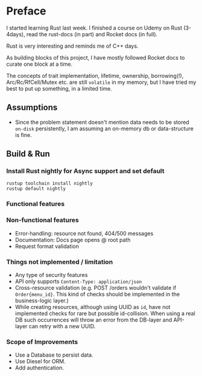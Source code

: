 # Preface

I started learning Rust last week. I finished a course on Udemy on Rust (3-4days), 
read the rust-docs (in part) and Rocket docs (in full).

Rust is very interesting and reminds me of C++ days.

As building blocks of this project, I have mostly followed Rocket docs
to curate one block at a time.

The concepts of trait implementation, lifetime, ownership, borrowing(!), Arc/Rc/RfCell/Mutex etc. are still `volatile` in my memory, but I have tried my best to put up something, in a limited time.

## Assumptions
- Since the problem statement doesn't mention data needs to be stored `on-disk` persistently, 
  I am assuming an on-memory db or data-structure is fine.




## Build & Run

### Install Rust nightly for Async support and set default

`rustup toolchain install nightly` <br/>
`rustup default nightly`


### Functional features


### Non-functional features
- Error-handling: resource not found, 404/500 messages
- Documentation: Docs page opens @ root path
- Request format validation

### Things not implemented / limitation
- Any type of security features
- API only supports `Content-Type: application/json`
- Cross-resource validation (e.g. POST /orders wouldn't validate if `Order{menu_id}`. This kind of checks should be implemented in the business-logic layer.) 
- While creating resources, although using UUID as `id`,
  have not implemented checks for rare but possible id-collision.
  When using a real DB such occurrences will throw an error from the DB-layer
  and API-layer can retry with a new UUID.
  
### Scope of Improvements
- Use a Database to persist data.
- Use Diesel for ORM.
- Add authentication.
